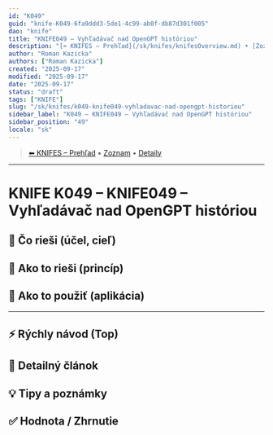 ```yaml
---
id: "K049"
guid: "knife-K049-6fa9ddd3-5de1-4c99-ab0f-db87d301f005"
dao: "knife"
title: "KNIFE049 – Vyhľadávač nad OpenGPT históriou"
description: "[⬅ KNIFES – Prehľad](/sk/knifes/knifesOverview.md) • [Zoznam](../KNIFE_Overview_List.md) • [Detaily](../KNIFE_Overview_Details.md)\n---\n KNIFE K049 – KNIFE049 – Vyhľadávač nad OpenGPT históriou"
author: "Roman Kazicka"
authors: ["Roman Kazicka"]
created: "2025-09-17"
modified: "2025-09-17"
date: "2025-09-17"
status: "draft"
tags: ["KNIFE"]
slug: "/sk/knifes/k049-knife049-vyhladavac-nad-opengpt-historiou"
sidebar_label: "K049 – KNIFE049 – Vyhľadávač nad OpenGPT históriou"
sidebar_position: "49"
locale: "sk"
---
```

<!-- body:start -->

<!-- nav:knifes -->
> [⬅ KNIFES – Prehľad](/sk/knifes/knifesOverview.md) • [Zoznam](../KNIFE_Overview_List.md) • [Detaily](../KNIFE_Overview_Details.md)
---
# KNIFE K049 – KNIFE049 – Vyhľadávač nad OpenGPT históriou

## 🎯 Čo rieši (účel, cieľ)

## 🧩 Ako to rieši (princíp)

## 🧪 Ako to použiť (aplikácia)

---

## ⚡ Rýchly návod (Top)

## 📜 Detailný článok

## 💡 Tipy a poznámky

## ✅ Hodnota / Zhrnutie
